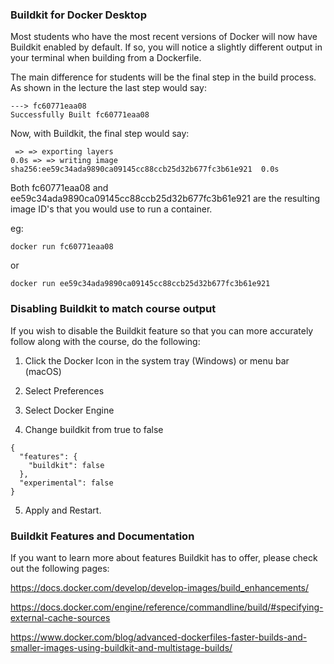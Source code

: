 ### Buildkit for Docker Desktop
Most students who have the most recent versions of Docker will now have Buildkit enabled by default. If so, you will notice a slightly different output in your terminal when building from a Dockerfile.

The main difference for students will be the final step in the build process. As shown in the lecture the last step would say:
```
---> fc60771eaa08
Successfully Built fc60771eaa08
```
Now, with Buildkit, the final step would say:
```
 => => exporting layers                                                   
0.0s => => writing image sha256:ee59c34ada9890ca09145cc88ccb25d32b677fc3b61e921  0.0s
```
Both fc60771eaa08 and ee59c34ada9890ca09145cc88ccb25d32b677fc3b61e921 are the resulting image ID's that you would use to run a container.

eg:
```
docker run fc60771eaa08
```
or
```
docker run ee59c34ada9890ca09145cc88ccb25d32b677fc3b61e921
```

### Disabling Buildkit to match course output
If you wish to disable the Buildkit feature so that you can more accurately follow along with the course, do the following:

1. Click the Docker Icon in the system tray (Windows) or menu bar (macOS)

2. Select Preferences

3. Select Docker Engine

4. Change buildkit from true to false
```
{
  "features": {
    "buildkit": false
  },
  "experimental": false
}
```
5. Apply and Restart.

### Buildkit Features and Documentation
If you want to learn more about features Buildkit has to offer, please check out the following pages:

https://docs.docker.com/develop/develop-images/build_enhancements/

https://docs.docker.com/engine/reference/commandline/build/#specifying-external-cache-sources

https://www.docker.com/blog/advanced-dockerfiles-faster-builds-and-smaller-images-using-buildkit-and-multistage-builds/
